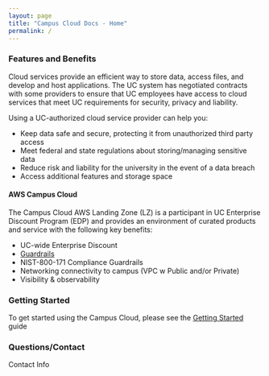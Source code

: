 ```yaml
---
layout: page
title: "Campus Cloud Docs - Home"
permalink: /
---
```


### Features and Benefits

Cloud services provide an efficient way to store data, access files, and develop and host applications.
The UC system has negotiated contracts with some providers to ensure that UC employees have access to cloud services
that meet UC requirements for security, privacy and liability.

Using a UC-authorized cloud service provider can help you:

*   Keep data safe and secure, protecting it from unauthorized third party access
*   Meet federal and state regulations about storing/managing sensitive data
*   Reduce risk and liability for the university in the event of a data breach
*   Access additional features and storage space

#### AWS Campus Cloud

The Campus Cloud AWS Landing Zone (LZ) is a participant in UC Enterprise Discount Program (EDP)
and provides an environment of curated products and service with the following key benefits:

*   UC-wide Enterprise Discount
*   [Guardrails](glossary#guardrails)
*   NIST-800-171 Compliance Guardrails
*   Networking connectivity to campus (VPC w Public and/or Private)
*   Visibility & observability

### Getting Started

To get started using the Campus Cloud, please see the [Getting Started](getting-started) guide

### Questions/Contact

Contact Info
